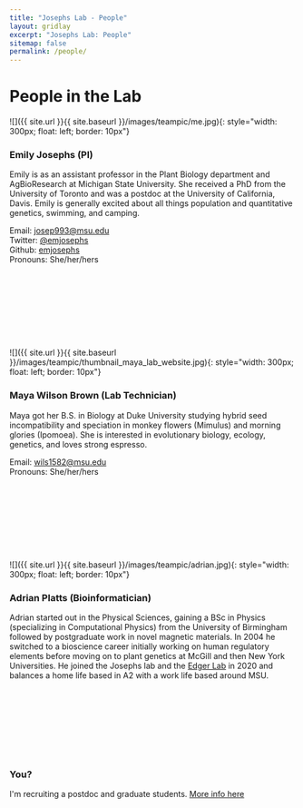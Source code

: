 ```yaml
---
title: "Josephs Lab - People"
layout: gridlay
excerpt: "Josephs Lab: People"
sitemap: false
permalink: /people/
---
```


# People in the Lab



![]({{ site.url }}{{ site.baseurl }}/images/teampic/me.jpg){: style="width: 300px; float: left; border: 10px"}
### Emily Josephs (PI)

Emily is as an assistant professor in the Plant Biology department and AgBioResearch at Michigan State University. She received a PhD from the University of Toronto and was a postdoc at the University of California, Davis. Emily is generally excited about all things population and quantitative genetics, swimming, and camping. 

Email: josep993@msu.edu <br>
Twitter: [@emjosephs](https://twitter.com/emjosephs)  
Github: [emjosephs](https://github.com/emjosephs/) <br>
Pronouns: She/her/hers

<br><br><br><br><br><br><br>

![]({{ site.url }}{{ site.baseurl }}/images/teampic/thumbnail_maya_lab_website.jpg){: style="width: 300px; float: left; border: 10px"}
### Maya Wilson Brown (Lab Technician)
Maya got her B.S. in Biology at Duke University studying hybrid seed incompatibility and speciation in monkey flowers (Mimulus) and morning glories (Ipomoea). She is interested in evolutionary biology, ecology, genetics, and loves strong espresso.

Email: wils1582@msu.edu <br>
Pronouns: She/her/hers <br style="margin-bottom:100px;"/>

<br><br><br><br><br><br><br>

![]({{ site.url }}{{ site.baseurl }}/images/teampic/adrian.jpg){: style="width: 300px; float: left; border: 10px"}
### Adrian Platts (Bioinformatician)
Adrian started out in the Physical Sciences, gaining a BSc in Physics (specializing in Computational Physics) from the University of Birmingham followed by postgraduate work in novel magnetic materials. In 2004 he switched to a bioscience career initially working on human regulatory elements before moving on to plant genetics at McGill and then New York Universities.  He joined the Josephs lab and the [Edger Lab](https://www.polyploidy.msu.edu/patrick_edger/index.html) in 2020 and balances a home life based in A2 with a work life based around MSU.

<br><br><br><br><br><br><br>

### You?
I'm recruiting a postdoc and graduate students.
[More info here](/join/)









